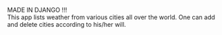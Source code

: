 MADE IN DJANGO !!!  
This app lists weather from various cities all over the world. One can add and delete cities according to his/her will.

